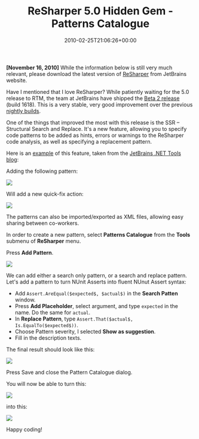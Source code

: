 ﻿---
title: ReSharper 5.0 Hidden Gem - Patterns Catalogue
date: 2010-02-25T21:06:26+00:00
---
**[November 16, 2010]** While the information below is still very much relevant, please download the latest version of [ReSharper](http://www.jetbrains.com/resharper/) from JetBrains website.

Have I mentioned that I love ReSharper? While patiently waiting for the 5.0 release to RTM, the team at JetBrains have shipped the [Beta 2 release](http://www.jetbrains.com/resharper/beta/beta.html) (build 1618). This is a very stable, very good improvement over the previous [nightly builds](http://confluence.jetbrains.net/display/ReSharper/ReSharper+5.0+Nightly+Builds).

<!-- more -->

One of the things that improved the most with this release is the SSR &ndash; Structural Search and Replace. It's a new feature, allowing you to specify code patterns to be added as hints, errors or warnings to the ReSharper code analysis, as well as specifying a replacement pattern.

Here is an [example](http://blogs.jetbrains.com/dotnet/2010/02/resharper-5-beta-2-released/) of this feature, taken from the [JetBrains .NET Tools blog](http://blogs.jetbrains.com/dotnet/):

Adding the following pattern:

![](http://i2.wp.com/blogs.jetbrains.com/dotnet/wp-content/uploads/2010/02/search_replace_pattern.png)

Will add a new quick-fix action:

![](http://i2.wp.com/blogs.jetbrains.com/dotnet/wp-content/uploads/2010/02/ssr_quick-fix.png)

The patterns can also be imported/exported as XML files, allowing easy sharing between co-workers.

In order to create a new pattern, select **Patterns Catalogue** from the **Tools** submenu of **ReSharper** menu.

Press **Add Pattern**.

![](http://i1.wp.com/hmemcpy.com/wp-content/uploads/2010/09/image_9.png)

We can add either a search only pattern, or a search and replace pattern. Let's add a pattern to turn NUnit Asserts into fluent NUnut Assert syntax:

  * Add `Assert.AreEqual($expected$, $actual$)` in the **Search Patten** window.
  * Press **Add Placeholder**, select argument, and type `expected` in the name. Do the same for `actual`.
  * In **Replace Pattern**, type `Assert.That($actual$, Is.EqualTo($expected$))`.
  * Choose Pattern severity, I selected **Show as suggestion**.
  * Fill in the description texts.

The final result should look like this:

![](http://i1.wp.com/hmemcpy.com/wp-content/uploads/2010/09/image_7.png)

Press Save and close the Pattern Catalogue dialog.

You will now be able to turn this:

![](http://i1.wp.com/hmemcpy.com/wp-content/uploads/2010/09/image_13.png)

into this:

![](http://i1.wp.com/hmemcpy.com/wp-content/uploads/2010/09/image_16.png)

Happy coding!
